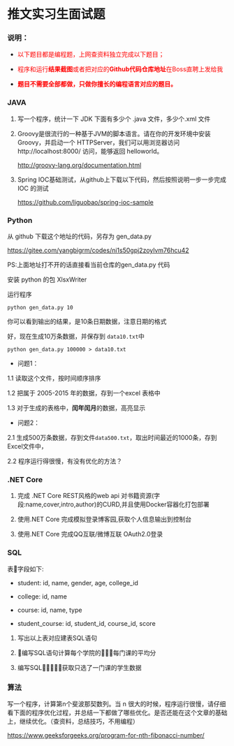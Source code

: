 # 推文实习生面试题

### 说明：

- <span style="color:red">以下题目都是编程题，上网查资料独立完成以下题目；</span>

- <span style="color:red">程序和运行**结果截图**或者把对应的**Github代码仓库地址**在Boss直聘上发给我</span>

- **<span style="color:red">题目不需要全部都做，只做你擅长的编程语言对应的题目。</span>**



### JAVA

1. 写一个程序，统计一下 JDK 下面有多少个 .java 文件，多少个.xml 文件
2. Groovy是很流行的一种基于JVM的脚本语言。请在你的开发环境中安装Groovy，并启动一个 HTTPServer，我们可以用浏览器访问 http://localhost:8000/ 访问，能够返回 helloworld。

   http://groovy-lang.org/documentation.html

3. Spring IOC基础测试，从github上下载以下代码，然后按照说明一步一步完成 IOC 的测试

   https://github.com/liguobao/spring-ioc-sample


### Python

从 github 下载这个地址的代码，另存为 gen_data.py

https://gitee.com/yangbigrm/codes/ni1s50gpj2zoylvm76hcu42

PS:上面地址打不开的话直接看当前仓库的gen_data.py 代码

安装 python 的包 XlsxWriter

运行程序

```
python gen_data.py 10
```

你可以看到输出的结果，是10条日期数据，注意日期的格式

好，现在生成10万条数据，并保存到 `data10.txt`中

```
python gen_data.py 100000 > data10.txt
```

- 问题1：

1.1 读取这个文件，按时间顺序排序

1.2 把属于 2005-2015 年的数据，存到一个excel 表格中

1.3 对于生成的表格中，**闰年闰月**的数据，高亮显示

- 问题2：

2.1 生成500万条数据，存到文件`data500.txt`，取出时间最近的1000条，存到Excel文件中，

2.2 程序运行得很慢，有没有优化的方法？

### .NET Core

1. 完成 .NET Core REST风格的web api 对书籍资源(字段:name,cover,intro,author)的CURD,并且使用Docker容器化打包部署

2. 使用.NET Core 完成模拟登录博客园,获取个人信息输出到控制台

3. 使用.NET Core 完成QQ互联/微博互联 OAuth2.0登录

### SQL

表字段如下:

- student: id, name, gender, age, college_id

- college: id, name

- course: id, name, type

- student_course: id, student_id, course_id, score

1. 写出以上表对应建表SQL语句

2. 编写SQL语句计算每个学院的每门课的平均分

3. 编写SQL获取只选了一门课的学生数据

### 算法

写一个程序，计算第n个斐波那契数列。当 n 很大的时候，程序运行很慢，请仔细看下面的程序优化过程，并总结一下都做了哪些优化。是否还能在这个文章的基础上，继续优化。（查资料，总结技巧，不用编程）

https://www.geeksforgeeks.org/program-for-nth-fibonacci-number/
